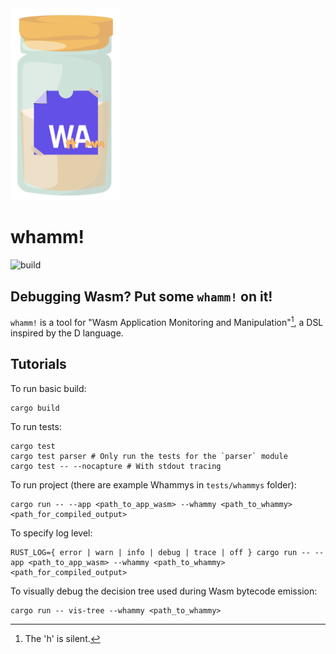 <picture>
  <img width="175" alt="The logo for whamm!. Shows a spice jar with the WebAssembly logo, but with the 'h' and 'mm' letters written in between the 'wa' to spell 'whamm'."  src="/docs/logos/whamm!_logo.png">
</picture>

# whamm! #
![build](https://github.com/ejrgilbert/whamm/actions/workflows/rust.yml/badge.svg)

## Debugging Wasm? Put some `whamm!` on it! ##

`whamm!` is a tool for "Wasm Application Monitoring and Manipulation"[^1], a DSL inspired by the D language.

[^1]: The 'h' is silent.

## Tutorials ##

To run basic build:
```shell
cargo build
```

To run tests:
```shell
cargo test
cargo test parser # Only run the tests for the `parser` module
cargo test -- --nocapture # With stdout tracing
```

To run project (there are example Whammys in `tests/whammys` folder):
```shell
cargo run -- --app <path_to_app_wasm> --whammy <path_to_whammy> <path_for_compiled_output>
```

To specify log level:
```shell
RUST_LOG={ error | warn | info | debug | trace | off } cargo run -- --app <path_to_app_wasm> --whammy <path_to_whammy> <path_for_compiled_output>
```

To visually debug the decision tree used during Wasm bytecode emission:
```shell
cargo run -- vis-tree --whammy <path_to_whammy>
```
